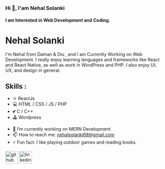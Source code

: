 ### Hi 👋, I'am Nehal Solanki
#### I am Interested in  Web Development and Coding.

# Nehal Solanki
I'm Nehal from Daman & Diu , and I am Currently Working on Web Development. I really enjoy learning languages and frameworks like React and React Native, as well as work in WordPress and PHP. I also enjoy UI, UX, and design in general. 

## Skills :  
* ⚛  ReactJs 
* 💻 HTML / CSS / JS / PHP
* 💕 C / C++
* 🕹  Wordpress
    


- 🌱 I’m currently working on  MERN Development
- 📫 How to reach me: nehalsolanki69@gmail.com 
- ⚡ Fun fact: I like playing outdoor games and reading books.

[<img src='https://cdn.jsdelivr.net/npm/simple-icons@3.0.1/icons/github.svg' alt='github' height='40'>](https://github.com/Nehalsolanki28)  [<img src='https://cdn.jsdelivr.net/npm/simple-icons@3.0.1/icons/linkedin.svg' alt='linkedin' height='40'>](https://www.linkedin.com/in/nehalsolanki28/)  



<!-- [![Nehal Solanki GitHub stats](https://github-readme-stats.vercel.app/api?username=nehalsolanki)](https://github.com/anuraghazra/github-readme-stats) --!>


<!--
**NehalSolanki28/NehalSolanki28** is a ✨ _special_ ✨ repository because its `README.md` (this file) appears on your GitHub profile.

Here are some ideas to get you started:

- 🔭 I’m currently working on ...
- 🌱 I’m currently learning ...
- 👯 I’m looking to collaborate on ...
- 🤔 I’m looking for help with ...
- 💬 Ask me about ...
- 📫 How to reach me: ...
- 😄 Pronouns: ...

-->
